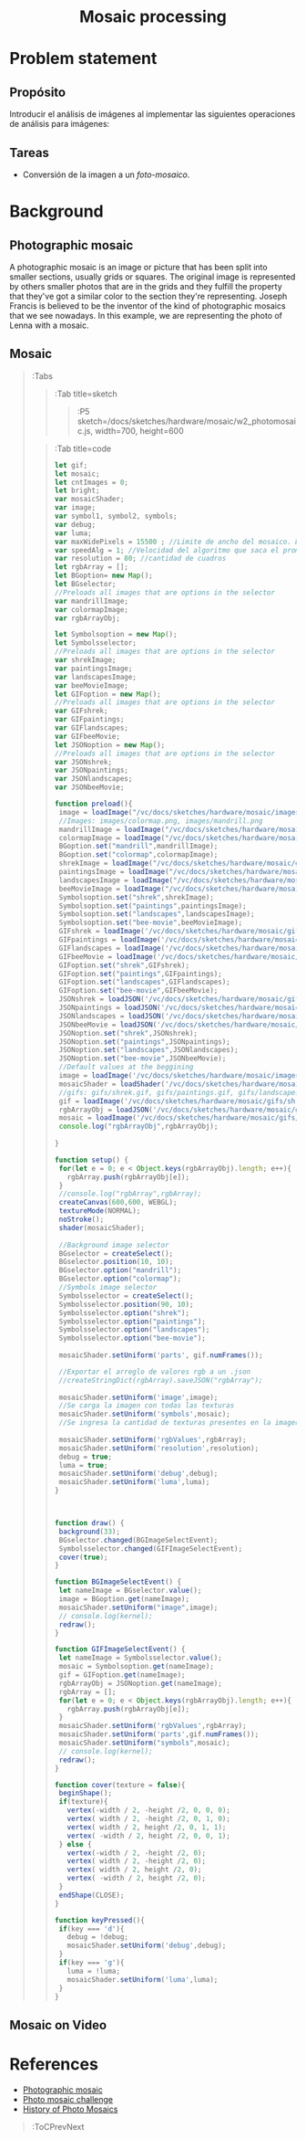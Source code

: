 <h1 align="center">Mosaic processing</h1>

# Problem statement

## Propósito

Introducir el análisis de imágenes al implementar las siguientes operaciones de análisis para imágenes:

## Tareas

* Conversión de la imagen a un _foto-mosaico_.

# Background

## Photographic mosaic

A photographic mosaic is an image or picture that has been split into smaller sections, usually grids or squares. The original image is represented by others smaller photos that are in the grids and they fulfill the property that they've got a similar color to the section they're representing. Joseph Francis is believed to be the inventor of the kind of photographic mosaics that we see nowadays. In this example, we are representing the photo of Lenna with a mosaic.

## Mosaic

> :Tabs
> > :Tab title=sketch
> >
> > > :P5 sketch=/docs/sketches/hardware/mosaic/w2_photomosaic.js, width=700, height=600 
> 
> > :Tab title=code
> > 
> > ```js | mosaic.js
> >let gif;
> >let mosaic;
> >let cntImages = 0;
> >let bright;
> >var mosaicShader;
> >var image;
> >var symbol1, symbol2, symbols;
> >var debug;
> >var luma;
> >var maxWidePixels = 15500 ; //Limite de ancho del mosaico. Depende de la GPU
> >var speedAlg = 1; //Velocidad del algoritmo que saca el promedio de RGB
> >var resolution = 80; //cantidad de cuadros
> >let rgbArray = [];
> >let BGoption= new Map();
> >let BGselector;
> >//Preloads all images that are options in the selector
> >var mandrillImage;
> >var colormapImage;
> >var rgbArrayObj;
> >
> >let Symbolsoption = new Map();
> >let Symbolsselector;
> >//Preloads all images that are options in the selector
> >var shrekImage;
> >var paintingsImage;
> >var landscapesImage;
> >var beeMovieImage;
> >let GIFoption = new Map();
> >//Preloads all images that are options in the selector
> >var GIFshrek;
> >var GIFpaintings;
> >var GIFlandscapes;
> >var GIFbeeMovie;
> >let JSONoption = new Map();
> >//Preloads all images that are options in the selector
> >var JSONshrek;
> >var JSONpaintings;
> >var JSONlandscapes;
> >var JSONbeeMovie;
> >
> >function preload(){
> >  image = loadImage("/vc/docs/sketches/hardware/mosaic/images/mandrill.png");
> >  //Images: images/colormap.png, images/mandrill.png
> >  mandrillImage = loadImage("/vc/docs/sketches/hardware/mosaic/images/mandrill.png");
> >  colormapImage = loadImage("/vc/docs/sketches/hardware/mosaic/images/colormap.png");
> >  BGoption.set("mandrill",mandrillImage);
> >  BGoption.set("colormap",colormapImage);
> >  shrekImage = loadImage("/vc/docs/sketches/hardware/mosaic/gifs/generated/shrek.png");
> >  paintingsImage = loadImage("/vc/docs/sketches/hardware/mosaic/gifs/generated/paintings.png");
> >  landscapesImage = loadImage("/vc/docs/sketches/hardware/mosaic/gifs/generated/landscapes.png");
> >  beeMovieImage = loadImage("/vc/docs/sketches/hardware/mosaic/gifs/generated/bee-movie.png");
> >  Symbolsoption.set("shrek",shrekImage);
> >  Symbolsoption.set("paintings",paintingsImage);
> >  Symbolsoption.set("landscapes",landscapesImage);
> >  Symbolsoption.set("bee-movie",beeMovieImage);
> >  GIFshrek = loadImage('/vc/docs/sketches/hardware/mosaic/gifs/shrek.gif');
> >  GIFpaintings = loadImage('/vc/docs/sketches/hardware/mosaic/gifs/paintings.gif');
> >  GIFlandscapes = loadImage('/vc/docs/sketches/hardware/mosaic/gifs/landscapes.gif');
> >  GIFbeeMovie = loadImage('/vc/docs/sketches/hardware/mosaic/gifs/bee-movie.gif');
> >  GIFoption.set("shrek",GIFshrek);
> >  GIFoption.set("paintings",GIFpaintings);
> >  GIFoption.set("landscapes",GIFlandscapes);
> >  GIFoption.set("bee-movie",GIFbeeMovie);
> >  JSONshrek = loadJSON('/vc/docs/sketches/hardware/mosaic/gifs/generated/shrek.json');
> >  JSONpaintings = loadJSON('/vc/docs/sketches/hardware/mosaic/gifs/generated/paintings.json');
> >  JSONlandscapes = loadJSON('/vc/docs/sketches/hardware/mosaic/gifs/generated/landscapes.json');
> >  JSONbeeMovie = loadJSON('/vc/docs/sketches/hardware/mosaic/gifs/generated/bee-movie.json');
> >  JSONoption.set("shrek",JSONshrek);
> >  JSONoption.set("paintings",JSONpaintings);
> >  JSONoption.set("landscapes",JSONlandscapes);
> >  JSONoption.set("bee-movie",JSONbeeMovie);
> >  //Default values at the beggining
> >  image = loadImage('/vc/docs/sketches/hardware/mosaic/images/mandrill.png');
> >  mosaicShader = loadShader('/vc/docs/sketches/hardware/mosaic/shader.vert','/vc/docs/sketches/hardware/mosaic/photomosaic.frag');
> >  //gifs: gifs/shrek.gif, gifs/paintings.gif, gifs/landscapes.gif, gifs/bee-movie.gif
> >  gif = loadImage('/vc/docs/sketches/hardware/mosaic/gifs/shrek.gif');
> >  rgbArrayObj = loadJSON('/vc/docs/sketches/hardware/mosaic/gifs/generated/shrek.json');
> >  mosaic = loadImage('/vc/docs/sketches/hardware/mosaic/gifs/generated/shrek.png');
> >  console.log("rgbArrayObj",rgbArrayObj);
> >  
> >}
> >
> >function setup() {
> >  for(let e = 0; e < Object.keys(rgbArrayObj).length; e++){
> >    rgbArray.push(rgbArrayObj[e]);
> >  }
> >  //console.log("rgbArray",rgbArray);
> >  createCanvas(600,600, WEBGL);
> >  textureMode(NORMAL);
> >  noStroke();
> >  shader(mosaicShader);
> >  
> >  //Background image selector
> >  BGselector = createSelect();
> >  BGselector.position(10, 10);
> >  BGselector.option("mandrill");
> >  BGselector.option("colormap");
> >  //Symbols image selector
> >  Symbolsselector = createSelect();
> >  Symbolsselector.position(90, 10);
> >  Symbolsselector.option("shrek");
> >  Symbolsselector.option("paintings");
> >  Symbolsselector.option("landscapes");
> >  Symbolsselector.option("bee-movie");
> >  
> >  mosaicShader.setUniform('parts', gif.numFrames());
> >
> >  //Exportar el arreglo de valores rgb a un .json
> >  //createStringDict(rgbArray).saveJSON("rgbArray");
> >  
> >  mosaicShader.setUniform('image',image);
> >  //Se carga la imagen con todas las texturas
> >  mosaicShader.setUniform('symbols',mosaic);
> >  //Se ingresa la cantidad de texturas presentes en la imagen
> >  
> >  mosaicShader.setUniform('rgbValues',rgbArray);
> >  mosaicShader.setUniform('resolution',resolution);
> >  debug = true;
> >  luma = true;
> >  mosaicShader.setUniform('debug',debug);
> >  mosaicShader.setUniform('luma',luma);
> >}
> >
> >
> >
> >function draw() {
> >  background(33);
> >  BGselector.changed(BGImageSelectEvent);
> >  Symbolsselector.changed(GIFImageSelectEvent);
> >  cover(true);
> >}
> >
> >function BGImageSelectEvent() {
> >  let nameImage = BGselector.value();
> >  image = BGoption.get(nameImage);
> >  mosaicShader.setUniform("image",image);
> >  // console.log(kernel);
> >  redraw();
> >}
> >
> >function GIFImageSelectEvent() {
> >  let nameImage = Symbolsselector.value();
> >  mosaic = Symbolsoption.get(nameImage);
> >  gif = GIFoption.get(nameImage);
> >  rgbArrayObj = JSONoption.get(nameImage);
> >  rgbArray = [];
> >  for(let e = 0; e < Object.keys(rgbArrayObj).length; e++){
> >    rgbArray.push(rgbArrayObj[e]);
> >  }
> >  mosaicShader.setUniform('rgbValues',rgbArray);
> >  mosaicShader.setUniform('parts',gif.numFrames());
> >  mosaicShader.setUniform("symbols",mosaic);
> >  // console.log(kernel);
> >  redraw();
> >}
> >
> >function cover(texture = false){
> >  beginShape();
> >  if(texture){
> >    vertex(-width / 2, -height /2, 0, 0, 0);
> >    vertex( width / 2, -height /2, 0, 1, 0);
> >    vertex( width / 2, height /2, 0, 1, 1);
> >    vertex( -width / 2, height /2, 0, 0, 1);
> >  } else {
> >    vertex(-width / 2, -height /2, 0);
> >    vertex( width / 2, -height /2, 0);
> >    vertex( width / 2, height /2, 0);
> >    vertex( -width / 2, height /2, 0);
> >  }
> >  endShape(CLOSE);
> >}
> >
> >function keyPressed(){
> >  if(key === 'd'){
> >    debug = !debug;
> >    mosaicShader.setUniform('debug',debug);
> >  }
> >  if(key === 'g'){
> >    luma = !luma;
> >    mosaicShader.setUniform('luma',luma);
> >  }
> >}
> > ```

## Mosaic on Video

# References

+ [Photographic mosaic](https://en.wikipedia.org/wiki/Photographic_mosaic)
+ [Photo mosaic challenge](https://www.youtube.com/watch?v=nnlAH1zDBDE)
+ [History of Photo Mosaics](https://digitalartform.com/2017/01/05/history-of-photo-mosaics/)

> :ToCPrevNext